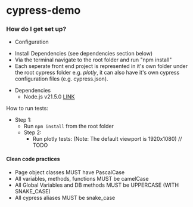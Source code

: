 # cypress-demo

### How do I get set up? ###
* Configuration
- Install Dependencies (see dependencies section below)
- Via the terminal navigate to the root folder and run "npm install"
- Each seperate front end project is represented in it's own folder under the root cypress folder e.g. *plotly*, it can also have it's own cypress configuration files (e.g. cypress.json).

* Dependencies
    * Node.js v21.5.0 [LINK](https://nodejs.org/en/)

How to run tests:
* Step 1:
    * Run `npm install` from the root folder
  * Step 2:
    * Run plotly tests: (Note: The default viewport is 1920x1080)
        // TODO


#### Clean code practices
* Page object classes MUST have PascalCase
* All variables, methods, functions MUST be camelCase
* All Global Variables and DB methods MUST be UPPERCASE (WITH SNAKE_CASE)
* All cypress aliases MUST be snake_case
